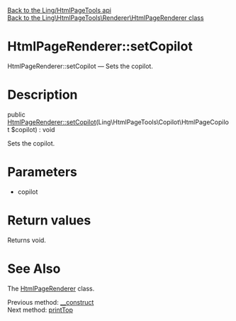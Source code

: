 [Back to the Ling/HtmlPageTools api](https://github.com/lingtalfi/HtmlPageTools/blob/master/doc/api/Ling/HtmlPageTools.md)<br>
[Back to the Ling\HtmlPageTools\Renderer\HtmlPageRenderer class](https://github.com/lingtalfi/HtmlPageTools/blob/master/doc/api/Ling/HtmlPageTools/Renderer/HtmlPageRenderer.md)


HtmlPageRenderer::setCopilot
================



HtmlPageRenderer::setCopilot — Sets the copilot.




Description
================


public [HtmlPageRenderer::setCopilot](https://github.com/lingtalfi/HtmlPageTools/blob/master/doc/api/Ling/HtmlPageTools/Renderer/HtmlPageRenderer/setCopilot.md)(Ling\HtmlPageTools\Copilot\HtmlPageCopilot $copilot) : void




Sets the copilot.




Parameters
================


- copilot

    


Return values
================

Returns void.








See Also
================

The [HtmlPageRenderer](https://github.com/lingtalfi/HtmlPageTools/blob/master/doc/api/Ling/HtmlPageTools/Renderer/HtmlPageRenderer.md) class.

Previous method: [__construct](https://github.com/lingtalfi/HtmlPageTools/blob/master/doc/api/Ling/HtmlPageTools/Renderer/HtmlPageRenderer/__construct.md)<br>Next method: [printTop](https://github.com/lingtalfi/HtmlPageTools/blob/master/doc/api/Ling/HtmlPageTools/Renderer/HtmlPageRenderer/printTop.md)<br>

